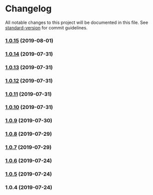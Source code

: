 # Changelog

All notable changes to this project will be documented in this file. See [standard-version](https://github.com/conventional-changelog/standard-version) for commit guidelines.

### [1.0.15](https://github.com/Just1Dav/otelo-ui/compare/v1.0.14...v1.0.15) (2019-08-01)



### [1.0.14](https://github.com/Just1Dav/otelo-ui/compare/v1.0.13...v1.0.14) (2019-07-31)



### [1.0.13](https://github.com/Just1Dav/otelo-ui/compare/v1.0.12...v1.0.13) (2019-07-31)



### [1.0.12](https://github.com/Just1Dav/otelo-ui/compare/v1.0.11...v1.0.12) (2019-07-31)



### [1.0.11](https://github.com/Just1Dav/otelo-ui/compare/v1.0.10...v1.0.11) (2019-07-31)



### [1.0.10](https://github.com/Just1Dav/otelo-ui/compare/v1.0.9...v1.0.10) (2019-07-31)



### [1.0.9](https://github.com/Just1Dav/otelo-ui/compare/v1.0.8...v1.0.9) (2019-07-30)



### [1.0.8](https://github.com/Just1Dav/otelo-ui/compare/v1.0.7...v1.0.8) (2019-07-29)



### [1.0.7](https://github.com/Just1Dav/otelo-ui/compare/v1.0.6...v1.0.7) (2019-07-29)



### [1.0.6](https://github.com/Just1Dav/otelo-ui/compare/v1.0.5...v1.0.6) (2019-07-24)



### [1.0.5](https://github.com/Just1Dav/otelo-ui/compare/v1.0.4...v1.0.5) (2019-07-24)



### 1.0.4 (2019-07-24)
